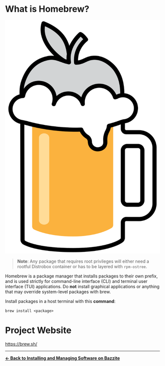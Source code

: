 <!-- ANCHOR: METADATA -->
<!--{"url_discourse": "https://universal-blue.discourse.group/docs?topic=2639", "fetched_at": "2024-09-03 16:43:07.277727+00:00"}-->
<!-- ANCHOR_END: METADATA -->

# What is Homebrew?

![Homebrew|332x500, 15%](../img/A3TZ48dUdBLvYuIHFhKM2pjc5vx.png)


>**Note**: Any package that requires root privileges will either need a rootful Distrobox container or has to be layered with `rpm-ostree`.

Homebrew is a package manager that installs packages to their own prefix, and is used strictly for command-line interface (CLI) and terminal user interface (TUI) applications.  Do **not** install graphical applications or anything that may override system-level packages with brew.

Install packages in a host terminal with this **command**:

```
brew install <package>
```

# Project Website

https://brew.sh/

<hr>

[ **← Back to Installing and Managing Software on Bazzite**](https://universal-blue.discourse.group/docs?topic=35)